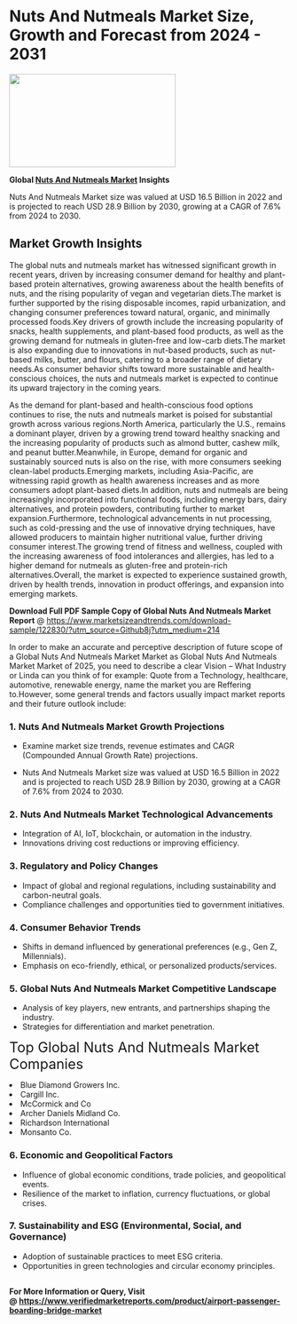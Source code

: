<H1>Nuts And Nutmeals Market Size, Growth and Forecast from 2024 - 2031</H1><img class="aligncenter size-medium wp-image-584254" src="https://thirdeyenews.in/wp-content/uploads/2024/09/Global-Market-Research-300x168.jpeg" alt="" width="300" height="168" /><p><strong>Global&nbsp;<a href="https://www.marketsizeandtrends.com/download-sample/122830/?utm_source=Github8j?utm_medium=214">Nuts And Nutmeals Market</a> Insights</strong></p><p>Nuts And Nutmeals Market size was valued at USD 16.5 Billion in 2022 and is projected to reach USD 28.9 Billion by 2030, growing at a CAGR of 7.6% from 2024 to 2030.</p><p><h2>Market Growth Insights</h2> <p>The global nuts and nutmeals market has witnessed significant growth in recent years, driven by increasing consumer demand for healthy and plant-based protein alternatives, growing awareness about the health benefits of nuts, and the rising popularity of vegan and vegetarian diets.The market is further supported by the rising disposable incomes, rapid urbanization, and changing consumer preferences toward natural, organic, and minimally processed foods.Key drivers of growth include the increasing popularity of snacks, health supplements, and plant-based food products, as well as the growing demand for nutmeals in gluten-free and low-carb diets.The market is also expanding due to innovations in nut-based products, such as nut-based milks, butter, and flours, catering to a broader range of dietary needs.As consumer behavior shifts toward more sustainable and health-conscious choices, the nuts and nutmeals market is expected to continue its upward trajectory in the coming years.</p> <p>As the demand for plant-based and health-conscious food options continues to rise, the nuts and nutmeals market is poised for substantial growth across various regions.North America, particularly the U.S., remains a dominant player, driven by a growing trend toward healthy snacking and the increasing popularity of products such as almond butter, cashew milk, and peanut butter.Meanwhile, in Europe, demand for organic and sustainably sourced nuts is also on the rise, with more consumers seeking clean-label products.Emerging markets, including Asia-Pacific, are witnessing rapid growth as health awareness increases and as more consumers adopt plant-based diets.In addition, nuts and nutmeals are being increasingly incorporated into functional foods, including energy bars, dairy alternatives, and protein powders, contributing further to market expansion.Furthermore, technological advancements in nut processing, such as cold-pressing and the use of innovative drying techniques, have allowed producers to maintain higher nutritional value, further driving consumer interest.The growing trend of fitness and wellness, coupled with the increasing awareness of food intolerances and allergies, has led to a higher demand for nutmeals as gluten-free and protein-rich alternatives.Overall, the market is expected to experience sustained growth, driven by health trends, innovation in product offerings, and expansion into emerging markets.</p> <p><span class=""><strong>Download Full PDF Sample Copy of Global Nuts And Nutmeals Market Report</strong> @ <a href="https://www.marketsizeandtrends.com/download-sample/122830/?utm_source=Github8j?utm_medium=214" target="_blank">https://www.marketsizeandtrends.com/download-sample/122830/?utm_source=Github8j?utm_medium=214</a></span></p><p>In order to make an accurate and perceptive description of future scope of a Global&nbsp;Nuts And Nutmeals Market Market as Global&nbsp;Nuts And Nutmeals Market Market of 2025, you need to describe a clear Vision &ndash; What Industry or Linda can you think of for example: Quote from a Technology, healthcare, automotive, renewable energy, name the market you are Reffering to.However, some general trends and factors usually impact market reports and their future outlook include:</p><h3>1.&nbsp;<strong>Nuts And Nutmeals Market Growth Projections</strong></h3><ul><li>Examine market size trends, revenue estimates and CAGR (Compounded Annual Growth Rate) projections.</li><li><p>Nuts And Nutmeals Market size was valued at USD 16.5 Billion in 2022 and is projected to reach USD 28.9 Billion by 2030, growing at a CAGR of 7.6% from 2024 to 2030.</p></li></ul><h3>2.&nbsp;<strong>Nuts And Nutmeals Market Technological Advancements</strong></h3><ul><li>Integration of AI, IoT, blockchain, or automation in the industry.</li><li>Innovations driving cost reductions or improving efficiency.</li></ul><h3>3.&nbsp;<strong>Regulatory and Policy Changes</strong></h3><ul><li>Impact of global and regional regulations, including sustainability and carbon-neutral goals.</li><li>Compliance challenges and opportunities tied to government initiatives.</li></ul><h3>4.&nbsp;<strong>Consumer Behavior Trends</strong></h3><ul><li>Shifts in demand influenced by generational preferences (e.g., Gen Z, Millennials).</li><li>Emphasis on eco-friendly, ethical, or personalized products/services.</li></ul><h3>5.&nbsp;<strong>Global Nuts And Nutmeals Market Competitive Landscape</strong></h3><ul><li>Analysis of key players, new entrants, and partnerships shaping the industry.</li><li>Strategies for differentiation and market penetration.</li></ul><p data-pm-slice="1 1 []"><span style="color: inherit; font-family: inherit; font-size: 25px;">Top Global Nuts And Nutmeals Market Companies</span></p><div class="" data-test-id=""><p><li>Blue Diamond Growers Inc.</li><li> Cargill Inc.</li><li> McCormick and Co</li><li> Archer Daniels Midland Co.</li><li> Richardson International</li><li> Monsanto Co.</li></p></div><h3>6.&nbsp;<strong>Economic and Geopolitical Factors</strong></h3><ul><li>Influence of global economic conditions, trade policies, and geopolitical events.</li><li>Resilience of the market to inflation, currency fluctuations, or global crises.</li></ul><h3>7.&nbsp;<strong>Sustainability and ESG (Environmental, Social, and Governance)</strong></h3><ul><li>Adoption of sustainable practices to meet ESG criteria.</li><li>Opportunities in green technologies and circular economy principles.</li></ul><h2><strong style="font-size: 14px;">For More Information or Query, Visit @&nbsp;</strong><a style="background-color: #ffffff; font-size: 14px;" href="https://www.marketsizeandtrends.com/report/nuts-and-nutmeals-market/" target="_blank">https://www.verifiedmarketreports.com/product/airport-passenger-boarding-bridge-market</a></h2>